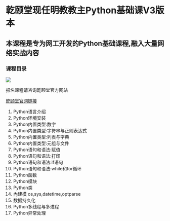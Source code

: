 # 亁颐堂现任明教教主Python基础课V3版本

## 本课程是专为网工开发的Python基础课程,融入大量网络实战内容

### 课程目录

![](https://gitee.com/qytanggit/Python_Basic/raw/master/image/logo/Logo.png)

报名课程请咨询亁颐堂官方网站

[亁颐堂官网链接](http://www.qytang.com)

1. Python语言介绍
2. Python环境安装
3. Python内置类型:数字
4. Python内置类型:字符串与正则表达式
5. Python内置类型:列表与字典
6. Python内置类型:元组与文件
7. Python语句和语法:赋值
8. Python语句和语法:打印
9. Python语句和语法:if语句
10. Python语句和语法:while和for循环
11. Python函数
12. Python模块
13. Python类
14. 內建模  os,sys,datetime,optparse
15. 数据持久化
16. Python多线程与多进程
17. Python异常处理

